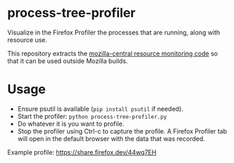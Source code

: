 # process-tree-profiler
Visualize in the Firefox Profiler the processes that are running, along with resource use.

This repository extracts the [mozilla-central resource monitoring code](https://searchfox.org/mozilla-central/source/testing/mozbase/mozsystemmonitor/mozsystemmonitor/resourcemonitor.py) so that it can be used outside Mozilla builds.

# Usage

- Ensure psutil is available (`pip install psutil` if needed).
- Start the profiler: `python process-tree-profiler.py`
- Do whatever it is you want to profile.
- Stop the profiler using Ctrl-c to capture the profile. A Firefox Profiler tab will open in the default browser with the data that was recorded.

Example profile: https://share.firefox.dev/44wq7EH
